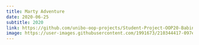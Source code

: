 ```yaml
---
title: Marty Adventure
date: 2020-06-25
subtitle: 2020
link: https://github.com/unibo-oop-projects/Student-Project-OOP20-Babini-Bombardini-Morandi-Tafuro-Marty-Adventure/blob/master/marty-adventure.jar
image: https://user-images.githubusercontent.com/1991673/210344417-097ed41b-21ee-4e6b-b36e-596364cf5966.png
---
```

